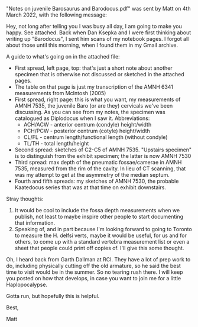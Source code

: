 "Notes on juvenile Barosaurus and Barodocus.pdf" was sent by Matt on 4th March 2022, with the following message:

Hey, not long after telling you I was busy all day, I am going to make you happy. See attached. Back when Dan Ksepka and I were first thinking about writing up "Barodocus", I sent him scans of my notebook pages. I forgot all about those until this morning, when I found them in my Gmail archive.

A guide to what's going on in the attached file:
* First spread, left page, top: that's just a short note about another specimen that is otherwise not discussed or sketched in the attached pages.
* The table on that page is just my transcription of the AMNH 6341 measurements from McIntosh (2005)
* First spread, right page: this is what you want, my measurements of AMNH 7535, the juvenile Baro (or are they) cervicals we've been discussing. As you can see from my notes, the specimen was catalogued as Diplodocus when I saw it. Abbreviations: 
  * ACH/ACW - anterior centrum (condyle) height/width
  * PCH/PCW - posterior centrum (cotyle) height/width
  * CL/FL - centrum length/functional length (without condyle)
  * TL/TH - total length/height
* Second spread: sketches of C2-C5 of AMNH 7535. "Upstairs specimen" is to distinguish from the exhibit specimen; the latter is now AMNH 7530
* Third spread: max depth of the pneumatic fossae/camerae in AMNH 7535, measured from the rim of the cavity. In lieu of CT scanning, that was my attempt to get at the asymmetry of the median septum.
* Fourth and fifth spreads: my sketches of AMNH 7530, the probable Kaatedocus series that was at that time on exhibit downstairs.

Stray thoughts: 
1. It would be cool to include the fossa depth measurements when we publish, not least to maybe inspire other people to start documenting that information.
2. Speaking of, and in part because I'm looking forward to going to Toronto to measure the H. delfsi verts, maybe it would be useful, for us and for others, to come up with a standard vertebra measurement list or even a sheet that people could print off copies of. I'll give this some thought.

Oh, I heard back from Garth Dallman at RCI. They have a lot of prep work to do, including physically cutting off the old armature, so he said the best time to visit would be in the summer. So no tearing rush there. I will keep you posted on how that develops, in case you want to join me for a little Haplopocalypse.

Gotta run, but hopefully this is helpful.

Best,

Matt

